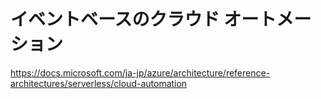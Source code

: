 # イベントベースのクラウド オートメーション

https://docs.microsoft.com/ja-jp/azure/architecture/reference-architectures/serverless/cloud-automation
